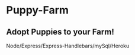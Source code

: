 # Puppy-Farm
<h2>Adopt Puppies to your Farm!</h2>
<p>Node/Express/Express-Handlebars/mySql/Heroku</p>
